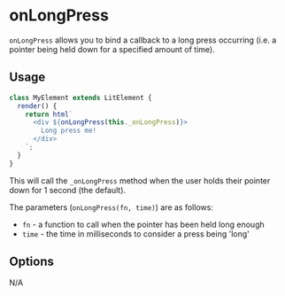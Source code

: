 # onLongPress

`onLongPress` allows you to bind a callback to a long press occurring (i.e.
a pointer being held down for a specified amount of time).

## Usage

```ts
class MyElement extends LitElement {
  render() {
    return html`
      <div ${onLongPress(this._onLongPress)}>
        Long press me!
      </div>
    `;
  }
}
```

This will call the `_onLongPress` method when the user holds their pointer
down for 1 second (the default).

The parameters (`onLongPress(fn, time)`) are as follows:

- `fn` - a function to call when the pointer has been held long enough
- `time` - the time in milliseconds to consider a press being 'long'

## Options

N/A
